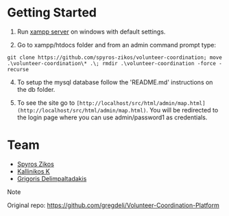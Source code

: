 # Getting Started

1. Run [xampp server](https://www.apachefriends.org/download.html) on windows with default settings.

2. Go to xampp/htdocs folder and from an admin command prompt type:
```shell
git clone https://github.com/spyros-zikos/volunteer-coordination; move .\volunteer-coordination\* .\; rmdir .\volunteer-coordination -force -recurse
```

4. To setup the mysql database follow the 'README.md' instructions on the db folder.

5. To see the site go to ```[http://localhost/src/html/admin/map.html](http://localhost/src/html/admin/map.html)```. You will be redirected to the login page where you can use admin/password1 as credentials.

# Team

- [Spyros Zikos](https://github.com/spyros-zikos)
- [Kallinikos K](https://github.com/Kall-K)
- [Grigoris Delimpaltadakis](https://github.com/gregdeli)


> [!NOTE]
> Original repo: https://github.com/gregdeli/Volunteer-Coordination-Platform
